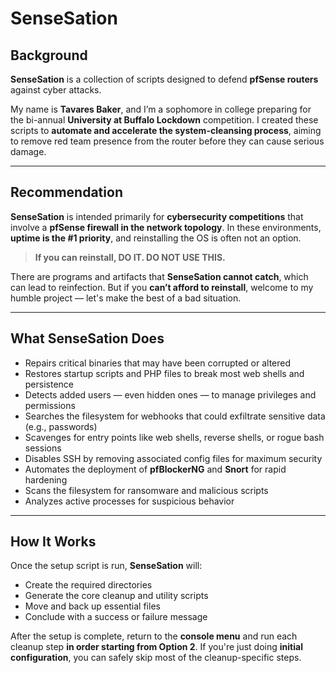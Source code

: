 # SenseSation

## Background

**SenseSation** is a collection of scripts designed to defend **pfSense routers** against cyber attacks.

My name is **Tavares Baker**, and I’m a sophomore in college preparing for the bi-annual **University at Buffalo Lockdown** competition. I created these scripts to **automate and accelerate the system-cleansing process**, aiming to remove red team presence from the router before they can cause serious damage.

---

## Recommendation

**SenseSation** is intended primarily for **cybersecurity competitions** that involve a **pfSense firewall in the network topology**. In these environments, **uptime is the #1 priority**, and reinstalling the OS is often not an option.

> **If you can reinstall, DO IT. DO NOT USE THIS.**

There are programs and artifacts that **SenseSation cannot catch**, which can lead to reinfection. But if you **can’t afford to reinstall**, welcome to my humble project — let's make the best of a bad situation.

---

## What SenseSation Does

- Repairs critical binaries that may have been corrupted or altered  
- Restores startup scripts and PHP files to break most web shells and persistence  
- Detects added users — even hidden ones — to manage privileges and permissions  
- Searches the filesystem for webhooks that could exfiltrate sensitive data (e.g., passwords)  
- Scavenges for entry points like web shells, reverse shells, or rogue bash sessions  
- Disables SSH by removing associated config files for maximum security  
- Automates the deployment of **pfBlockerNG** and **Snort** for rapid hardening  
- Scans the filesystem for ransomware and malicious scripts  
- Analyzes active processes for suspicious behavior  

---

## How It Works

Once the setup script is run, **SenseSation** will:

- Create the required directories  
- Generate the core cleanup and utility scripts  
- Move and back up essential files  
- Conclude with a success or failure message  

After the setup is complete, return to the **console menu** and run each cleanup step **in order starting from Option 2**. If you're just doing **initial configuration**, you can safely skip most of the cleanup-specific steps.

